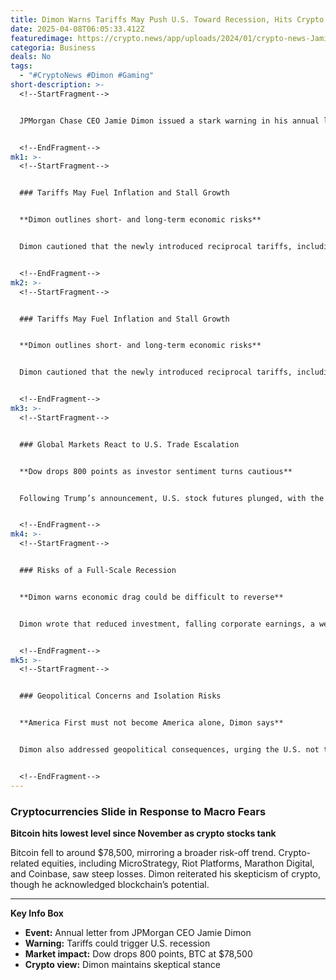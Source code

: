 ```yaml
---
title: Dimon Warns Tariffs May Push U.S. Toward Recession, Hits Crypto Slide
date: 2025-04-08T06:05:33.412Z
featuredimage: https://crypto.news/app/uploads/2024/01/crypto-news-Jamie-Dimon-hating-Bitcoin03.webp
categoria: Business
deals: No
tags:
  - "#CryptoNews #Dimon #Gaming"
short-description: >-
  <!--StartFragment-->


  JPMorgan Chase CEO Jamie Dimon issued a stark warning in his annual letter to shareholders, stating that President Trump’s recent tariffs could push the U.S. economy toward recession. His remarks come amid sharp market declines and a significant downturn in the cryptocurrency sector.


  <!--EndFragment-->
mk1: >-
  <!--StartFragment-->


  ### Tariffs May Fuel Inflation and Stall Growth


  **Dimon outlines short- and long-term economic risks**


  Dimon cautioned that the newly introduced reciprocal tariffs, including a baseline 10% tax on all imports, are likely to trigger inflation across both imported and domestic goods. Rising input costs and shifting demand toward domestic alternatives could further strain supply chains.


  <!--EndFragment-->
mk2: >-
  <!--StartFragment-->


  ### Tariffs May Fuel Inflation and Stall Growth


  **Dimon outlines short- and long-term economic risks**


  Dimon cautioned that the newly introduced reciprocal tariffs, including a baseline 10% tax on all imports, are likely to trigger inflation across both imported and domestic goods. Rising input costs and shifting demand toward domestic alternatives could further strain supply chains.


  <!--EndFragment-->
mk3: >-
  <!--StartFragment-->


  ### Global Markets React to U.S. Trade Escalation


  **Dow drops 800 points as investor sentiment turns cautious**


  Following Trump’s announcement, U.S. stock futures plunged, with the Dow Jones Industrial Average shedding approximately 800 points. The market downturn extended to Europe and Asia, reflecting widespread concern over the macroeconomic impact.


  <!--EndFragment-->
mk4: >-
  <!--StartFragment-->


  ### Risks of a Full-Scale Recession


  **Dimon warns economic drag could be difficult to reverse**


  Dimon wrote that reduced investment, falling corporate earnings, a weakening dollar, and declining consumer confidence could collectively steer the economy into recession. These effects, if left unchecked, may become structural.


  <!--EndFragment-->
mk5: >-
  <!--StartFragment-->


  ### Geopolitical Concerns and Isolation Risks


  **America First must not become America alone, Dimon says**


  Dimon also addressed geopolitical consequences, urging the U.S. not to slip into isolationism. He warned that abandoning key alliances would make the U.S. more vulnerable, especially in sectors like AI and semiconductors.


  <!--EndFragment-->
---
```

<!--StartFragment-->

### Cryptocurrencies Slide in Response to Macro Fears

**Bitcoin hits lowest level since November as crypto stocks tank**

Bitcoin fell to around $78,500, mirroring a broader risk-off trend. Crypto-related equities, including MicroStrategy, Riot Platforms, Marathon Digital, and Coinbase, saw steep losses. Dimon reiterated his skepticism of crypto, though he acknowledged blockchain’s potential.

- - -

**Key Info Box**

* **Event:** Annual letter from JPMorgan CEO Jamie Dimon
* **Warning:** Tariffs could trigger U.S. recession
* **Market impact:** Dow drops 800 points, BTC at $78,500
* **Crypto view:** Dimon maintains skeptical stance

<!--EndFragment-->